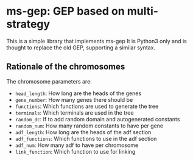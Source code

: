 # ms-gep: GEP based on multi-strategy
This is a simple library that implements ms-gep
It is Python3 only and is thought to replace the old GEP, supporting a similar syntax.

## Rationale of the chromosomes
The chromosome parameters are:
- `head_length`: How long are the heads of the genes
- `gene_number`: How many genes there should be
- `functions`: Which functions are used to generate the tree
- `terminals`: Which terminals are used in the tree
- `random_dc`: If to add random domain and autogenerated constants
- `random_num`: How many random constants to have per gene
- `adf_length`: How long are the heads of the adf section
- `adf_functions`: Which functions to use in the adf section
- `adf_num`: How many adf to have per chromosome
- `link_function`: Which function to use for linking
